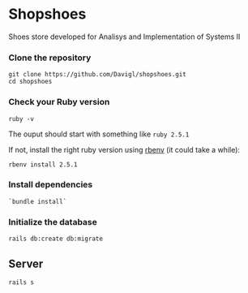 # Shopshoes


Shoes store developed for Analisys and Implementation of Systems II

### Clone the repository

```shell
git clone https://github.com/Davigl/shopshoes.git
cd shopshoes
```

### Check your Ruby version

```shell
ruby -v
```

The ouput should start with something like `ruby 2.5.1`

If not, install the right ruby version using [rbenv](https://github.com/rbenv/rbenv) (it could take a while):

```shell
rbenv install 2.5.1
```

### Install dependencies


```shell
`bundle install`
```

### Initialize the database

```shell
rails db:create db:migrate
```

## Server

```shell
rails s
```
